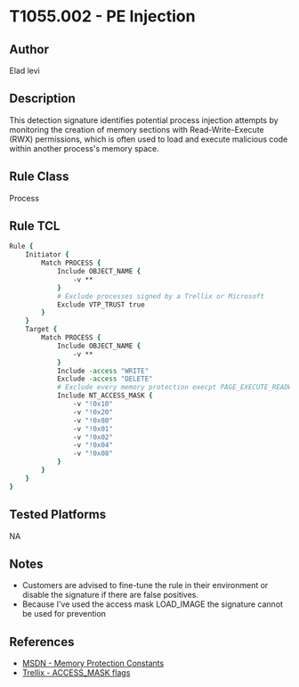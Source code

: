 # T1055.002 - PE Injection

## Author
Elad levi

## Description
This detection signature identifies potential process injection attempts by monitoring the creation of memory sections with Read-Write-Execute (RWX) permissions, which is often used to load and execute malicious code within another process's memory space.

## Rule Class 
Process

## Rule TCL
```tcl
Rule {
	Initiator {
		Match PROCESS {
			Include OBJECT_NAME {
				-v **
			}
			# Exclude processes signed by a Trellix or Microsoft
			Exclude VTP_TRUST true
		}
	}
	Target {
		Match PROCESS {
			Include OBJECT_NAME {
				-v **
			}
			Include -access "WRITE"
			Exclude -access "DELETE"
			# Exclude every memory protection execpt PAGE_EXECUTE_READWRITE (0x40)
			Include NT_ACCESS_MASK {
				-v "!0x10"
				-v "!0x20"
				-v "!0x80"
				-v "!0x01"
				-v "!0x02"
				-v "!0x04"
				-v "!0x08"
			}
		}
	}
}
```

## Tested Platforms
NA

## Notes
- Customers are advised to fine-tune the rule in their environment or disable the signature if there are false positives.
- Because I've used the access mask LOAD_IMAGE the signature cannot be used for prevention

## References
- [MSDN - Memory Protection Constants](https://learn.microsoft.com/en-us/windows/win32/memory/memory-protection-constants)
- [Trellix - ACCESS_MASK flags](https://docs.trellix.com/bundle/endpoint-security-10.7.x-product-guide-windows/page/UUID-d86ef855-0807-b492-c6d4-6abd56b47d2e.html#:~:text=with%20traverse%20access.-,LOAD_IMAGE,-SECTION)
